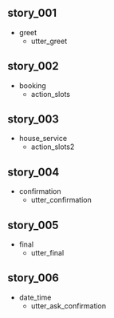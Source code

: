 ## story_001
* greet
   - utter_greet
## story_002
* booking
   - action_slots
## story_003
* house_service
   - action_slots2
## story_004
* confirmation
   - utter_confirmation
## story_005
* final
   - utter_final
## story_006
* date_time
   - utter_ask_confirmation